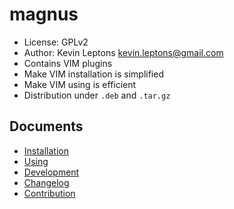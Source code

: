 # magnus

* License: GPLv2
* Author: Kevin Leptons <kevin.leptons@gmail.com>
* Contains VIM plugins
* Make VIM installation is simplified
* Make VIM using is efficient
* Distribution under `.deb` and `.tar.gz`

## Documents

* [Installation](install.md)
* [Using](using.md)
* [Development](dev.md)
* [Changelog](changelog.md)
* [Contribution](contribution.md)
